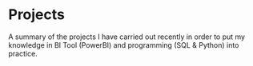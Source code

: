 # Projects
A summary of the projects I have carried out recently in order to put my knowledge in BI Tool (PowerBI) and programming (SQL &amp; Python) into practice.
